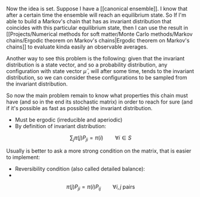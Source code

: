 Now the idea is set.
Suppose I have a [[canonical ensemble]]. I know that after a certain time the ensemble will reach an equilibrium state.
So If I'm able to build a Markov's chain that has as invariant distribution that coincides with this particular equilibrium state, then I can use the result in [[Projects/Numerical methods for soft matter/Monte Carlo methods/Markov chains/Ergodic theorem on Markov's chains|Ergodic theorem on Markov's chains]] to evaluate kinda easily an observable averages.

Another way to see this problem is the following: given that the invariant distribution is a state vector, and so a probability distribution, any configuration with state vector $\bar{\mu}$ , will after some time, tends to the invariant distribution, so we can consider these configurations to be sampled from the invariant distribution.

So now the main problem remain to know what properties this chain must have (and so in the end its stochastic matrix) in order to reach for sure (and if it's possible as fast as possible) the invariant distribution.

- Must be ergodic (irreducible and aperiodic)
- By definition of invariant distribution:

$$ \sum_j\pi(j)P_{ji}=\pi(i) \qquad \forall i\in S $$

Usually is better to ask a more strong condition on the matrix, that is easier to implement:
-  Reversibility condition (also called detailed balance):
- 
$$ \pi(j)P_{ji}=\pi(i)P_{ij} \qquad \forall i,j\ \text{pairs}$$



